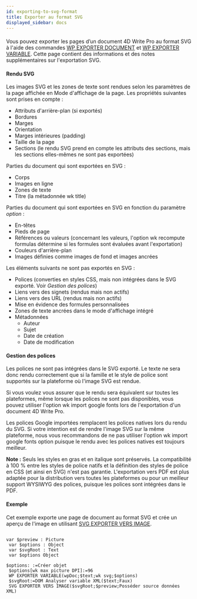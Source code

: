 ```yaml
---
id: exporting-to-svg-format
title: Exporter au format SVG
displayed_sidebar: docs
---
```


#### 

Vous pouvez exporter les pages d’un document 4D Write Pro au format SVG à l'aide des commandes [WP EXPORTER DOCUMENT](../commands/wp-exporter-document) et [WP EXPORTER VARIABLE](../commands/wp-exporter-variable). Cette page contient des informations et des notes supplémentaires sur l'exportation SVG.

#### Rendu SVG 

Les images SVG et les zones de texte sont rendues selon les paramètres de la page affichée en Mode d'affichage de la page. Les propriétés suivantes sont prises en compte :

* Attributs d'arrière-plan (si exportés)
* Bordures
* Marges
* Orientation
* Marges intérieures (padding)
* Taille de la page
* Sections (le rendu SVG prend en compte les attributs des sections, mais les sections elles-mêmes ne sont pas exportées)

Parties du document qui sont exportées en SVG :

* Corps
* Images en ligne
* Zones de texte
* Titre (la métadonnée wk title)

Parties du document qui sont exportées en SVG en fonction du paramètre *option* :

* En-têtes
* Pieds de page
* Références ou valeurs (concernant les valeurs, l'option wk recompute formulas détermine si les formules sont évaluées avant l'exportation)
* Couleurs d'arrière-plan
* Images définies comme images de fond et images ancrées

Les éléments suivants ne sont pas exportés en SVG :

* Polices (converties en styles CSS, mais non intégrées dans le SVG exporté. Voir *Gestion des polices*)
* Liens vers des signets (rendus mais non actifs)
* Liens vers des URL (rendus mais non actifs)
* Mise en évidence des formules personnalisées
* Zones de texte ancrées dans le mode d'affichage intégré
* Métadonnées  
   * Auteur  
   * Sujet  
   * Date de création  
   * Date de modification

#### Gestion des polices 

Les polices ne sont pas intégrées dans le SVG exporté. Le texte ne sera donc rendu correctement que si la famille et le style de police sont supportés sur la plateforme où l'image SVG est rendue.

Si vous voulez vous assurer que le rendu sera équivalent sur toutes les plateformes, même lorsque les polices ne sont pas disponibles, vous pouvez utiliser l'option wk import google fonts lors de l'exportation d'un document 4D Write Pro.

Les polices Google importées remplacent les polices natives lors du rendu du SVG. Si votre intention est de rendre l'image SVG sur la même plateforme, nous vous recommandons de ne pas utiliser l'option wk import google fonts option puisque le rendu avec les polices natives est toujours meilleur.

**Note :** Seuls les styles en gras et en italique sont préservés. La compatibilité à 100 % entre les styles de police natifs et la définition des styles de police en CSS (et ainsi en SVG) n'est pas garantie. L'exportation vers PDF est plus adaptée pour la distribution vers toutes les plateformes ou pour un meilleur support WYSIWYG des polices, puisque les polices sont intégrées dans le PDF.

#### Exemple 

Cet exemple exporte une page de document au format SVG et crée un aperçu de l'image en utilisant [SVG EXPORTER VERS IMAGE](../../commands/svg-exporter-vers-image).

```4d
 
var $preview : Picture
 var $options : Object
 var $svgRoot : Text
 var $options Object

$options: :=Créer objet
 $options[wk max picture DPI]:=96
 WP EXPORTER VARIABLE(wpDoc;$text;wk svg;$options)
 $svgRoot:=DOM Analyser variable XML($text;Faux)
 SVG EXPORTER VERS IMAGE($svgRoot;$preview;Posséder source données XML)


```